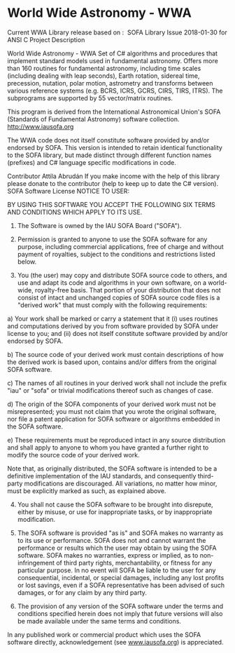 # World Wide Astronomy - WWA
Current WWA Library release based on :  SOFA Library Issue 2018-01-30 for ANSI C
Project Description

World Wide Astronomy - WWA
Set of C# algorithms and procedures that implement standard models used in fundamental astronomy.
Offers more than 160 routines for fundamental astronomy, including time scales (including dealing with leap seconds), Earth rotation, sidereal time, precession, nutation, polar motion, astrometry and transforms between various reference systems (e.g. BCRS, ICRS, GCRS, CIRS, TIRS, ITRS). The subprograms are supported by 55 vector/matrix routines.

This program is derived from the International Astronomical Union's
SOFA (Standards of Fundamental Astronomy) software collection.
http://www.iausofa.org

The WWA code does not itself constitute software provided by and/or endorsed by SOFA.
This version is intended to retain identical functionality to the SOFA library, but
made distinct through different function names (prefixes) and C# language specific
modifications in code.

Contributor
Attila Abrudán
If you make income with the help of this library please donate to the contributor (help to keep up to date the C# version).
SOFA Software License
NOTICE TO USER:

BY USING THIS SOFTWARE YOU ACCEPT THE FOLLOWING SIX TERMS AND
CONDITIONS WHICH APPLY TO ITS USE.

1. The Software is owned by the IAU SOFA Board ("SOFA").

2. Permission is granted to anyone to use the SOFA software for any
purpose, including commercial applications, free of charge and
without payment of royalties, subject to the conditions and
restrictions listed below.

3. You (the user) may copy and distribute SOFA source code to others,
and use and adapt its code and algorithms in your own software,
on a world-wide, royalty-free basis. That portion of your
distribution that does not consist of intact and unchanged copies
of SOFA source code files is a "derived work" that must comply
with the following requirements:

a) Your work shall be marked or carry a statement that it
(i) uses routines and computations derived by you from
software provided by SOFA under license to you; and
(ii) does not itself constitute software provided by and/or
endorsed by SOFA.

b) The source code of your derived work must contain descriptions
of how the derived work is based upon, contains and/or differs
from the original SOFA software.

c) The names of all routines in your derived work shall not
include the prefix "iau" or "sofa" or trivial modifications
thereof such as changes of case.

d) The origin of the SOFA components of your derived work must
not be misrepresented; you must not claim that you wrote the
original software, nor file a patent application for SOFA
software or algorithms embedded in the SOFA software.

e) These requirements must be reproduced intact in any source
distribution and shall apply to anyone to whom you have
granted a further right to modify the source code of your
derived work.

Note that, as originally distributed, the SOFA software is
intended to be a definitive implementation of the IAU standards,
and consequently third-party modifications are discouraged. All
variations, no matter how minor, must be explicitly marked as
such, as explained above.

4. You shall not cause the SOFA software to be brought into
disrepute, either by misuse, or use for inappropriate tasks, or
by inappropriate modification.

5. The SOFA software is provided "as is" and SOFA makes no warranty
as to its use or performance. SOFA does not and cannot warrant
the performance or results which the user may obtain by using the
SOFA software. SOFA makes no warranties, express or implied, as
to non-infringement of third party rights, merchantability, or
fitness for any particular purpose. In no event will SOFA be
liable to the user for any consequential, incidental, or special
damages, including any lost profits or lost savings, even if a
SOFA representative has been advised of such damages, or for any
claim by any third party.

6. The provision of any version of the SOFA software under the terms
and conditions specified herein does not imply that future
versions will also be made available under the same terms and
conditions.

In any published work or commercial product which uses the SOFA
software directly, acknowledgement (see www.iausofa.org) is
appreciated.
